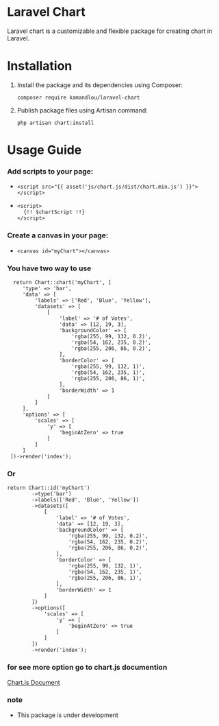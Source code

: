 # Laravel Chart

Laravel chart is a customizable and flexible package for creating chart in Laravel.

# Installation

1. Install the package and its dependencies using Composer:

   `composer require kamandlou/laravel-chart`
2. Publish package files using Artisan command:

   `php artisan chart:install`

# Usage Guide

### Add scripts to your page:
- `<script src="{{ asset('js/chart.js/dist/chart.min.js') }}"></script>`
- ```
  <script>
    {!! $chartScript !!}
  </script>
  ```
### Create a canvas in your page:
- `<canvas id="myChart"></canvas>`
### You have two way to use
   ```
     return Chart::chart('myChart', [
        'type' => 'bar',
        'data' => [
            'labels' => ['Red', 'Blue', 'Yellow'],
            'datasets' => [
                [
                    'label' => '# of Votes',
                    'data' => [12, 19, 3],
                    'backgroundColor' => [
                        'rgba(255, 99, 132, 0.2)',
                        'rgba(54, 162, 235, 0.2)',
                        'rgba(255, 206, 86, 0.2)',
                    ],
                    'borderColor' => [
                        'rgba(255, 99, 132, 1)',
                        'rgba(54, 162, 235, 1)',
                        'rgba(255, 206, 86, 1)',
                    ],
                    'borderWidth' => 1
                ]
            ]
        ],
        'options' => [
            'scales' => [
                'y' => [
                    'beginAtZero' => true
                ]
            ]
        ]
    ])->render('index');
   ```
### Or
```
return Chart::id('myChart')
        ->type('bar')
        ->labels(['Red', 'Blue', 'Yellow'])
        ->datasets([
            [
                'label' => '# of Votes',
                'data' => [12, 19, 3],
                'backgroundColor' => [
                    'rgba(255, 99, 132, 0.2)',
                    'rgba(54, 162, 235, 0.2)',
                    'rgba(255, 206, 86, 0.2)',
                ],
                'borderColor' => [
                    'rgba(255, 99, 132, 1)',
                    'rgba(54, 162, 235, 1)',
                    'rgba(255, 206, 86, 1)',
                ],
                'borderWidth' => 1
            ]
        ])
        ->options([
            'scales' => [
                'y' => [
                    'beginAtZero' => true
                ]
            ]
        ])
        ->render('index');
```
### for see more option go to chart.js documention

[Chart.js Document](https://www.chartjs.org/docs/latest/getting-started/)

### note

- This package is under development

